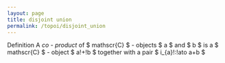```yaml
---
layout: page
title: disjoint union
permalink: /topoi/disjoint_union
---
```

Definition A _co - product_ of $ mathscr{C} $ - objects $ a $ and $ b $ is a $ mathscr{C} $ - object $ a!+!b $ together with a pair $ i_{a}!:!ato a+b $ 
